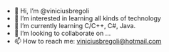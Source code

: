 - 👋 Hi, I’m @viniciusbregoli
- 👀 I’m interested in learning all kinds of technology
- 🌱 I’m currently learning C/C++, C#, Java.
- 💞️ I’m looking to collaborate on ...
- 📫 How to reach me: viniciusbregoli@hotmail.com

<!---
viniciusbregoli/viniciusbregoli is a ✨ special ✨ repository because its `README.md` (this file) appears on your GitHub profile.
You can click the Preview link to take a look at your changes.
--->
